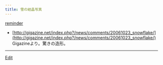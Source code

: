 ```yaml
---
title: 雪の結晶写真
---
```



[reminder](/reminder)



* [http://gigazine.net/index.php?/news/comments/20061023_snowflake/](http://gigazine.net/index.php?/news/comments/20061023_snowflake/) Gigazineより。驚きの造形。




----

[Edit](https://github.com/vitroid/vitroid.github.io/edit/master/MD/雪の結晶写真.md)

